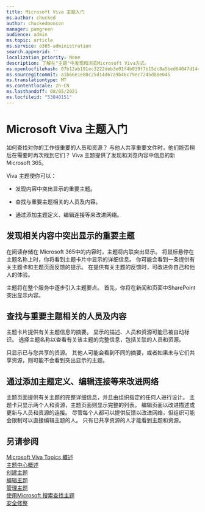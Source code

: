 ```yaml
---
title: Microsoft Viva 主题入门
ms.author: chucked
author: chuckedmonson
manager: pamgreen
audience: admin
ms.topic: article
ms.service: o365-administration
search.appverid: ''
localization_priority: None
description: 了解在"主题"中发现和浏览Microsoft Viva方式。
ms.openlocfilehash: 07b12ab191ec3222deb3e01f4b039f7b15dc8a5bed64047d144af35a9159a611
ms.sourcegitcommit: a1b66e1e80c25d14d67a9b46c79ec7245d88e045
ms.translationtype: MT
ms.contentlocale: zh-CN
ms.lasthandoff: 08/05/2021
ms.locfileid: "53840151"
---
```

# <a name="get-started-with-microsoft-viva-topics"></a>Microsoft Viva 主题入门

如何查找对你的工作很重要的人员和资源？ 与他人共享重要文件时，他们能否稍后在需要时再次找到它们？ Viva 主题提供了发现和浏览内容中信息的新Microsoft 365。  

Viva 主题使你可以： 

- 发现内容中突出显示的重要主题。

- 查找与重要主题相关的人员及内容。

- 通过添加主题定义、编辑连接等来改进网络。

## <a name="discover-important-topics-highlighted-in-related-content"></a>发现相关内容中突出显示的重要主题 

在阅读存储在 Microsoft 365中的内容时，主题将内联突出显示。 将鼠标悬停在主题名称上时，你将看到主题卡片中显示的详细信息。 你可能会看到一条提供有关主题卡和主题页面反馈的提示。 在提供有关主题的反馈时，可改进你自己和他人的体验。 

主题将在整个服务中逐步引入主题要点。 首先，你将在新闻和页面中SharePoint突出显示内容。

## <a name="find-people-and-content-connected-to-important-topics"></a>查找与重要主题相关的人员及内容 

主题卡片提供有关主题信息的摘要。 显示的描述、人员和资源可能已被自动标识。 选择主题名称以查看有关该主题的完整信息，包括关联的人员和资源。  

只显示已与您共享的资源。 其他人可能会看到不同的摘要，或者如果未与它们共享资源，则可能不会看到突出显示的主题。 

## <a name="improve-the-network-by-adding-topic-definitions-editing-connections-and-more"></a>通过添加主题定义、编辑连接等来改进网络 

主题页面提供有关主题的完整详细信息，并且由组织指定的任何人进行设计。 主题卡只显示两个人和资源，主题页面则显示完整的列表。 编辑页面以改进描述或更新与人员和资源的连接。 尽管每个人都可以提供反馈以改进网络，但组织可能会限制可以直接编辑主题的人。 只有已共享资源的人才能看到主题和资源。

## <a name="see-also"></a>另请参阅
[Microsoft Viva Topics 概述](topic-experiences-overview.md)</br>
[主题中心概述](topic-center-overview.md)</br>
[创建主题](create-a-topic.md)</br>
[编辑主题](edit-a-topic.md)</br>
[管理主题](manage-topics.md)</br>
[使用Microsoft 搜索查找主题](search.md)</br>
[安全修整](topic-experiences-security-trimming.md)

